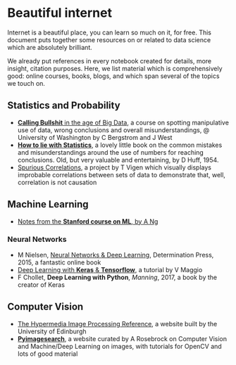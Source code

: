 # Beautiful internet

Internet is a beautiful place, you can learn so much on it, for free. This document puts together some resources on or related to data science which are absolutely brilliant.

We already put references in every notebook created for details, more insight, citation purposes. Here, we list material which is comprehensively good: online courses, books, blogs, and which span several of the topics we touch on.

## Statistics and Probability

* [**Calling Bullshit** in the age of Big Data](http://callingbullshit.org), a course on spotting manipulative use of data, wrong conclusions and overall misunderstandings, @ University of Washington by C Bergstrom and J West
* [**How to lie with Statistics**](https://en.wikipedia.org/wiki/How_to_Lie_with_Statistics), a lovely little book on the common mistakes and misunderstandings around the use of numbers for reaching conclusions. Old, but very valuable and entertaining, by D Huff, 1954.
* [Spurious Correlations](http://www.tylervigen.com/spurious-correlations), a project by T Vigen which visually displays improbable correlations between sets of data to demonstrate that, well, correlation is not causation

## Machine Learning

* [Notes from the **Stanford course on ML**, by A Ng](http://cs229.stanford.edu/materials.html)

### Neural Networks

* M Nielsen, [Neural Networks & Deep Learning](http://neuralnetworksanddeeplearning.com/index.html), Determination Press, 2015, a fantastic online book
* [Deep Learning with **Keras** & **Tensorflow**](https://github.com/leriomaggio/deep-learning-keras-tensorflow), a tutorial by V Maggio
* F Chollet, **Deep Learning with Python**, _Manning_, 2017, a book by the creator of Keras

## Computer Vision

* [The Hypermedia Image Processing Reference](https://homepages.inf.ed.ac.uk/rbf/HIPR2/index.htm), a website built by the University of Edinburgh
* [**Pyimagesearch**](https://www.pyimagesearch.com), a website curated by A Rosebrock on Computer Vision and Machine/Deep Learning on images, with tutorials for OpenCV and lots of good material

